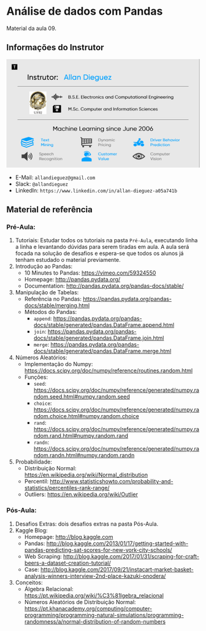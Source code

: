 # Análise de dados com Pandas
Material da aula 09.

## Informações do Instrutor
![Infos do Instrutor](images/info_instrutor.png)

* E-Mail: `allandieguez@gmail.com`
* Slack: `@allandieguez`
* LinkedIn: `https://www.linkedin.com/in/allan-dieguez-a05a741b`

## Material de referência

### Pré-Aula:
1. Tutoriais: Estudar todos os tutoriais na pasta `Pré-Aula`, executando linha a linha e levantando dúvidas para serem tiradas em aula. A aula será focada na solução de desafios e espera-se que todos os alunos já tenham estudado o material previamente.
2. Introdução ao Pandas:
	- 10 Minutes to Pandas: https://vimeo.com/59324550
	- Homepage: http://pandas.pydata.org/
	- Documentation: http://pandas.pydata.org/pandas-docs/stable/
2. Manipulação de Tabelas:
	- Referência no Pandas: https://pandas.pydata.org/pandas-docs/stable/merging.html
	- Métodos do Pandas:
		- `append`: https://pandas.pydata.org/pandas-docs/stable/generated/pandas.DataFrame.append.html
		- `join`: https://pandas.pydata.org/pandas-docs/stable/generated/pandas.DataFrame.join.html
		- `merge`: https://pandas.pydata.org/pandas-docs/stable/generated/pandas.DataFrame.merge.html
3. Números Aleatórios:
	- Implementação do Numpy: https://docs.scipy.org/doc/numpy/reference/routines.random.html
	- Funções:
		- `seed`: https://docs.scipy.org/doc/numpy/reference/generated/numpy.random.seed.html#numpy.random.seed
		- `choice`: https://docs.scipy.org/doc/numpy/reference/generated/numpy.random.choice.html#numpy.random.choice
		- `rand`: https://docs.scipy.org/doc/numpy/reference/generated/numpy.random.rand.html#numpy.random.rand
		- `randn`: https://docs.scipy.org/doc/numpy/reference/generated/numpy.random.randn.html#numpy.random.randn
4. Probabilidade: 
	- Distribuição Normal: https://en.wikipedia.org/wiki/Normal_distribution
	- Percentil: http://www.statisticshowto.com/probability-and-statistics/percentiles-rank-range/
	- Outliers: https://en.wikipedia.org/wiki/Outlier

### Pós-Aula:
1. Desafios Extras: dois desafios extras na pasta Pós-Aula.
2. Kaggle Blog:
	- Homepage: http://blog.kaggle.com
	- Pandas: http://blog.kaggle.com/2013/01/17/getting-started-with-pandas-predicting-sat-scores-for-new-york-city-schools/
	- Web Scraping: http://blog.kaggle.com/2017/01/31/scraping-for-craft-beers-a-dataset-creation-tutorial/
	- Case: http://blog.kaggle.com/2017/09/21/instacart-market-basket-analysis-winners-interview-2nd-place-kazuki-onodera/
3. Conceitos:
	- Álgebra Relacional:  https://pt.wikipedia.org/wiki/%C3%81lgebra_relacional
	- Números Aleatórios de Distribuição Normal: https://pt.khanacademy.org/computing/computer-programming/programming-natural-simulations/programming-randomness/a/normal-distribution-of-random-numbers